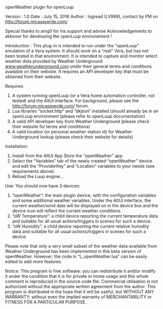 openWeather plugin for openLuup

Version : 1.0
Date : July 15, 2016
Author : logread (LV999), contact by PM on http://forum.micasaverde.com/ 

Special thanks to amg0 for his support and advise
Acknowledgements to akbooer for developing the openLuup environement !

Introduction :
This plug-in is intended to run under the "openLuup" emulation of a Vera system. It should work on a "real" Vera, but has not been tested in that environment. It is intended to capture and monitor select weather data provided by Weather Underground www.weatherunderground.com under their general terms and conditions available on their website. It requires an API developer key that must be obtained from their website.

Requires:
1.	A system running openLuup (or a Vera home automation controller, not tested) and the AltUI interface. For background, please see the http://forum.micasaverde.com/ forum.
2.	Lua libraries “socket.http” and “dkjson” installed (should already be in an openLuup environment (please refer to openLuup documentation)
3.	A valid API developer key from Weather Underground (please check their website for terms and conditions)
4.	A valid location (or personal weather station id) for Weather Underground lookup (please check their website for details)

Installation:
1.	Install from the AltUI App Store the “openWeather” app
2.	Select the “Variables” tab of the newly created “openWeather” device and edit the “ProviderKey” and “Location” variables to your needs (see requirements above).
3.	Reload the Luup engine…

Use:
You should now have 3 devices:
1.	“openWeather”: the main plugin device, with the configuration variables and some additional weather variables. Under the AltUI interface, the current weather/wind date will be displayed on in the device box and the device icon will reflect the current weather conditions.
2.	“oW Temperature”: a child device reporting the current temperature data and suitable for all usual actions/triggers in scenes for such a device.
3.	“oW Humidity”: a child device reporting the current relative humidity data and suitable for all usual actions/triggers in scenes for such a device.

Please note that only a very small subset of the weather data available from Weather Underground has been implemented in this beta version of openWeather. However, the code in “L_openWeather.lua” can be easily edited to add more features.

Notice:
This program is free software: you can redistribute it and/or modify it under the condition that it is for private or home usage and this whole comment is reproduced in the source code file.
Commercial utilisation is not authorized without the appropriate written agreement from the author. This program is distributed in the hope that it will be useful, but WITHOUT ANY WARRANTY; without even the implied warranty of MERCHANTABILITY or FITNESS FOR A PARTICULAR PURPOSE.
